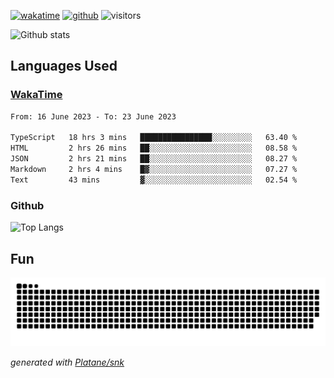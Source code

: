 [![wakatime](https://wakatime.com/badge/user/82c377cd-a54c-404c-b7df-177b313ca539.svg)](https://wakatime.com/@82c377cd-a54c-404c-b7df-177b313ca539)
[![github](https://img.shields.io/github/followers/xinthose?logo=github&style=plastic)](https://github.com/alanhamlett?tab=followers)
![visitors](https://visitor-badge.glitch.me/badge?page_id=xinthose&left_color=green&right_color=red)

![Github stats](https://github-readme-stats.vercel.app/api?username=xinthose&show_icons=true&theme=radical&count_private=true)

## Languages Used

### [WakaTime](https://wakatime.com/)
<!--START_SECTION:waka-->

```txt
From: 16 June 2023 - To: 23 June 2023

TypeScript   18 hrs 3 mins   ████████████████░░░░░░░░░   63.40 %
HTML         2 hrs 26 mins   ██░░░░░░░░░░░░░░░░░░░░░░░   08.58 %
JSON         2 hrs 21 mins   ██░░░░░░░░░░░░░░░░░░░░░░░   08.27 %
Markdown     2 hrs 4 mins    █▓░░░░░░░░░░░░░░░░░░░░░░░   07.27 %
Text         43 mins         ▓░░░░░░░░░░░░░░░░░░░░░░░░   02.54 %
```

<!--END_SECTION:waka-->

### Github

![Top Langs](https://github-readme-stats.vercel.app/api/top-langs/?username=xinthose)

## Fun
![github contribution grid snake animation](https://raw.githubusercontent.com/xinthose/xinthose/output/github-contribution-grid-snake.svg)

_generated with [Platane/snk](https://github.com/Platane/snk)_
